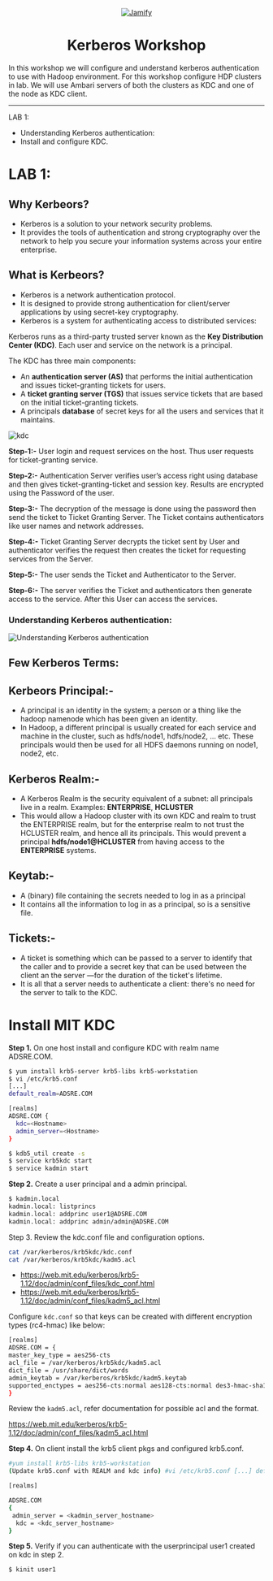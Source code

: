 <p align="center">
  <a href="https://web.mit.edu/kerberos/">
    <img alt="Jamify" src="https://user-images.githubusercontent.com/28974904/173368978-5b51bde7-4660-4ed4-9b76-aeeb78ef85dc.jpeg" />
  </a>
</p>
<h1 align="center">
   Kerberos Workshop <br/>
</h1>

In this workshop we will configure and understand kerberos authentication to use with Hadoop environment. For this workshop configure HDP clusters in lab. We will use Ambari servers of both the clusters as KDC and one of the node as KDC client.

------------------------------------------------------------------------------------------------------------------------------

LAB 1: 
  - Understanding Kerberos authentication:
  - Install and configure KDC.


# LAB 1: 

## Why Kerbeors?
* Kerberos is a solution to your network security problems.
* It provides the tools of authentication and strong cryptography over the network to help you secure your information systems across your entire enterprise.

##  What is Kerbeors?
* Kerberos is a network authentication protocol. 
* It is designed to provide strong authentication for client/server applications by using secret-key cryptography. 
* Kerberos is a system for authenticating access to distributed services:


Kerberos runs as a third-party trusted server known as the **Key Distribution Center (KDC)**. Each user and service on the network is a principal.

The KDC has three main components:

* An **authentication server (AS)** that performs the initial authentication and issues ticket-granting tickets for users.
* A **ticket granting server (TGS)** that issues service tickets that are based on the initial ticket-granting tickets.
* A principals **database** of secret keys for all the users and services that it maintains.

![kdc](https://user-images.githubusercontent.com/28974904/173366640-c2e90f0d-6cf0-4330-8c9b-49f30944c600.jpeg)


**Step-1:-** 
User login and request services on the host. Thus user requests for ticket-granting service. 
 
**Step-2:-**
 Authentication Server verifies user’s access right using database and then gives ticket-granting-ticket and session key. Results are encrypted using the Password of the user. 
 
**Step-3:-**
 The decryption of the message is done using the password then send the ticket to Ticket Granting Server. The Ticket contains authenticators like user names and network addresses. 
 
**Step-4:-** 
 Ticket Granting Server decrypts the ticket sent by User and authenticator verifies the request then creates the ticket for requesting services from the Server. 
 
**Step-5:-**
 The user sends the Ticket and Authenticator to the Server. 
 
**Step-6:-**
 The server verifies the Ticket and authenticators then generate access to the service. After this User can access the services. 

### Understanding Kerberos authentication:
![Understanding Kerberos authentication](https://user-images.githubusercontent.com/28974904/173363503-e9db7171-610e-4933-a7b1-7bfa089b2632.png)

## Few Kerberos Terms:

## Kerbeors Principal:-
* A principal is an identity in the system; a person or a thing like the hadoop namenode which has been given an identity.
* In Hadoop, a different principal is usually created for each service and machine in the cluster, such as hdfs/node1, hdfs/node2, ... etc. These principals would then be used for all HDFS daemons running on node1, node2, etc.

## Kerberos Realm:-
* A Kerberos Realm is the security equivalent of a subnet: all principals live in a realm. 
Examples: **ENTERPRISE**, **HCLUSTER**
* This would allow a Hadoop cluster with its own KDC and realm to trust the ENTERPRISE realm, but for the enterprise realm to not trust the HCLUSTER realm, and hence all its principals. This would prevent a principal **hdfs/node1@HCLUSTER** from having access to the **ENTERPRISE** systems.

## Keytab:-
* A (binary) file containing the secrets needed to log in as a principal
* It contains all the information to log in as a principal, so is a sensitive file.

## Tickets:-
* A ticket is something which can be passed to a server to identify that the caller and to provide a secret key that can be used between the client an the server —for the duration of the ticket's lifetime. 
* It is all that a server needs to authenticate a client: there's no need for the server to talk to the KDC.

# Install MIT KDC

**Step 1.**
On one host install and configure KDC with realm name ADSRE.COM.

```bash
$ yum install krb5-server krb5-libs krb5-workstation
$ vi /etc/krb5.conf 
[...]
default_realm=ADSRE.COM

[realms]
ADSRE.COM {
  kdc=<Hostname>
  admin_server=<Hostname>
}

$ kdb5_util create -s
$ service krb5kdc start
$ service kadmin start
```

**Step 2.** Create a user principal and a admin principal.
```bash
$ kadmin.local
kadmin.local: listprincs
kadmin.local: addprinc user1@ADSRE.COM
kadmin.local: addprinc admin/admin@ADSRE.COM
```
Step 3. Review the kdc.conf file and configuration options.
```bash
cat /var/kerberos/krb5kdc/kdc.conf
cat /var/kerberos/krb5kdc/kadm5.acl
```
* https://web.mit.edu/kerberos/krb5-1.12/doc/admin/conf_files/kdc_conf.html 
* https://web.mit.edu/kerberos/krb5-1.12/doc/admin/conf_files/kadm5_acl.html

Configure `kdc.conf` so that keys can be created with different encryption types (rc4-hmac) like below:
```bash
[realms]
ADSRE.COM = {
master_key_type = aes256-cts
acl_file = /var/kerberos/krb5kdc/kadm5.acl
dict_file = /usr/share/dict/words
admin_keytab = /var/kerberos/krb5kdc/kadm5.keytab
supported_enctypes = aes256-cts:normal aes128-cts:normal des3-hmac-sha1:normal arcfour-hmac:normal des-hmac-sha1:normal des-cbc-md5:normal des-cbc-crc:normal
}
```
Review the `kadm5.acl`, refer documentation for possible acl and the format.

https://web.mit.edu/kerberos/krb5-1.12/doc/admin/conf_files/kadm5_acl.html

**Step 4.** On client install the krb5 client pkgs and configured krb5.conf.
```bash
#yum install krb5-libs krb5-workstation
(Update krb5.conf with REALM and kdc info) #vi /etc/krb5.conf [...] default_realm=ADSRE.COM [..]

[realms]

ADSRE.COM
{
 admin_server = <kadmin_server_hostname>
  kdc = <kdc_server_hostname>
}
```
**Step 5.** Verify if you can authenticate with the userprincipal user1 created on kdc in step 2.

```bash
$ kinit user1
```
